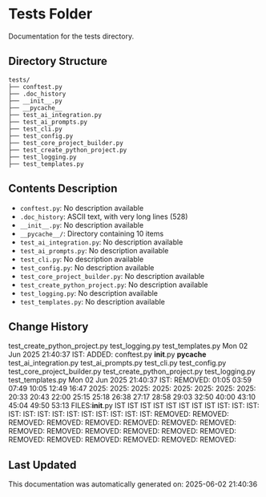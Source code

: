 <!-- filepath: /home/michaelnewham/Projects/create_python_project/tests/aboutthisfolder.md -->
# Tests Folder

Documentation for the tests directory.

## Directory Structure

```
tests/
├── conftest.py
├── .doc_history
├── __init__.py
├── __pycache__
├── test_ai_integration.py
├── test_ai_prompts.py
├── test_cli.py
├── test_config.py
├── test_core_project_builder.py
├── test_create_python_project.py
├── test_logging.py
├── test_templates.py
```

## Contents Description

- `conftest.py`: No description available
- `.doc_history`: ASCII text, with very long lines (528)
- `__init__.py`: No description available
- `__pycache__/`: Directory containing 10 items
- `test_ai_integration.py`: No description available
- `test_ai_prompts.py`: No description available
- `test_cli.py`: No description available
- `test_config.py`: No description available
- `test_core_project_builder.py`: No description available
- `test_create_python_project.py`: No description available
- `test_logging.py`: No description available
- `test_templates.py`: No description available

## Change History

test_create_python_project.py
test_logging.py
test_templates.py
Mon 02 Jun 2025 21:40:37 IST: ADDED: conftest.py __init__.py __pycache__ test_ai_integration.py test_ai_prompts.py test_cli.py test_config.py test_core_project_builder.py test_create_python_project.py test_logging.py test_templates.py 
Mon 02 Jun 2025 21:40:37 IST: REMOVED:                     01:05 03:59 07:49 10:05 12:49 16:47 2025: 2025: 2025: 2025: 2025: 2025: 2025: 2025: 20:33 20:43 22:00 25:15 25:18 26:38 27:17 28:58 29:03 32:50 40:00 43:10 45:04 49:50 53:13 FILES:__init__.py IST IST IST IST IST IST IST IST IST: IST: IST: IST: IST: IST: IST: IST: IST: IST: IST: IST: IST: REMOVED: REMOVED: REMOVED: REMOVED: REMOVED: REMOVED: REMOVED: REMOVED: REMOVED: REMOVED: REMOVED: REMOVED: REMOVED: REMOVED: REMOVED: REMOVED: REMOVED: REMOVED: REMOVED: REMOVED: 

## Last Updated

This documentation was automatically generated on: 2025-06-02 21:40:36
